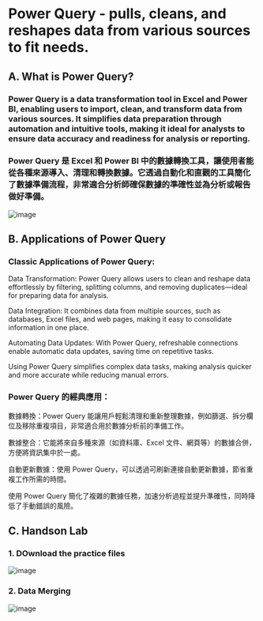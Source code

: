 # Power Query - pulls, cleans, and reshapes data from various sources to fit needs.

## A. What is Power Query?

### Power Query is a data transformation tool in Excel and Power BI, enabling users to import, clean, and transform data from various sources. It simplifies data preparation through automation and intuitive tools, making it ideal for analysts to ensure data accuracy and readiness for analysis or reporting.

### Power Query 是 Excel 和 Power BI 中的數據轉換工具，讓使用者能從各種來源導入、清理和轉換數據。它透過自動化和直觀的工具簡化了數據準備流程，非常適合分析師確保數據的準確性並為分析或報告做好準備。
![image](https://github.com/user-attachments/assets/9e00c308-92ce-4f1f-b266-22e1a6ec04f5)

## B. Applications of Power Query

### Classic Applications of Power Query:

Data Transformation: Power Query allows users to clean and reshape data effortlessly by filtering, splitting columns, and removing duplicates—ideal for preparing data for analysis.

Data Integration: It combines data from multiple sources, such as databases, Excel files, and web pages, making it easy to consolidate information in one place.

Automating Data Updates: With Power Query, refreshable connections enable automatic data updates, saving time on repetitive tasks.

Using Power Query simplifies complex data tasks, making analysis quicker and more accurate while reducing manual errors.

### Power Query 的經典應用：

數據轉換：Power Query 能讓用戶輕鬆清理和重新整理數據，例如篩選、拆分欄位及移除重複項目，非常適合用於數據分析前的準備工作。

數據整合：它能將來自多種來源（如資料庫、Excel 文件、網頁等）的數據合併，方便將資訊集中於一處。

自動更新數據：使用 Power Query，可以透過可刷新連接自動更新數據，節省重複工作所需的時間。

使用 Power Query 簡化了複雜的數據任務，加速分析過程並提升準確性，同時降低了手動錯誤的風險。

## C. Handson Lab

### 1. DOwnload the practice files
![image](https://github.com/user-attachments/assets/6100760c-7ba9-4e7d-9063-8dcd4671a6b1)

### 2. Data Merging
![image](https://github.com/user-attachments/assets/58679693-ded0-4566-97ad-010d337c1261)

